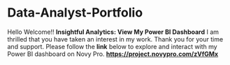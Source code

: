 # Data-Analyst-Portfolio
Hello Welcome!!
**Insightful Analytics: View My Power BI Dashboard**
I am thrilled that you have taken an interest in my work. Thank you for your time and support. 
Please follow the **link** below to explore and interact with my Power BI dashboard on Novy Pro.
**https://project.novypro.com/zVfGMx**
